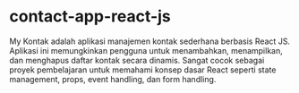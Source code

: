 # contact-app-react-js
My Kontak adalah aplikasi manajemen kontak sederhana berbasis React JS. Aplikasi ini memungkinkan pengguna untuk menambahkan, menampilkan, dan menghapus daftar kontak secara dinamis. Sangat cocok sebagai proyek pembelajaran untuk memahami konsep dasar React seperti state management, props, event handling, dan form handling.
